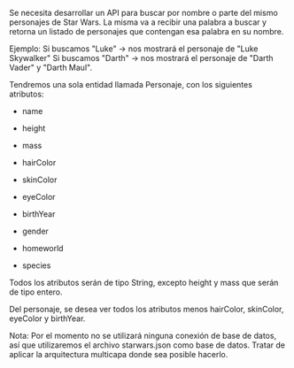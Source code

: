Se necesita desarrollar un API para buscar por nombre o parte del mismo personajes de Star Wars. La misma va a recibir una palabra a buscar y retorna un listado de personajes que contengan esa palabra en su nombre.

Ejemplo:
Si buscamos "Luke" ->  nos mostrará el personaje de "Luke Skywalker"
Si buscamos "Darth" -> nos mostrará el personaje de "Darth Vader" y "Darth Maul".

Tendremos una sola entidad llamada Personaje, con los siguientes atributos:

* name

* height

* mass

* hairColor

* skinColor

* eyeColor

* birthYear

* gender

* homeworld

* species


Todos los atributos serán de tipo String, excepto height y mass que serán de tipo entero.

Del personaje, se desea ver todos los atributos menos hairColor, skinColor, eyeColor y birthYear.


Nota: Por el momento no se utilizará ninguna conexión de base de datos, así que utilizaremos el archivo starwars.json como base de datos. Tratar de aplicar la arquitectura multicapa donde sea posible hacerlo.
